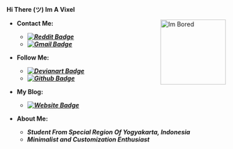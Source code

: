 ****Hi There (ツ) Im A Vixel****

<img align="right" alt="Im Bored" width=150 height=150 src="https://cdn.donmai.us/original/08/75/__nakano_azusa_k_on_drawn_by_kohinata_sora__0875b981b2b1953c9e2d2f5edd94eddb.gif" />

* **Contact Me:**

  * ***[![Reddit Badge](https://img.shields.io/badge/Chat%20on-Reddit-white.svg?style=for-the-badge)](https://www.reddit.com/user/vcyzteen/)***
  * ***[![Gmail Badge](https://img.shields.io/badge/Chat%20on-Gmail-white.svg?style=for-the-badge)](vcyzscape@gmail.com)***

* **Follow Me:**

  * ***[![Devianart Badge](https://img.shields.io/badge/Follow%20Me%20On-Devianart-white.svg?style=for-the-badge)](https://www.deviantart.com/iocode)***
  * ***[![Github Badge](https://img.shields.io/badge/Follow%20Me%20On-Github-white.svg?style=for-the-badge)](https://github.com/vcyzteen)***

* **My Blog:**

  * ***[![Website Badge](https://img.shields.io/badge/Catch%20Me%20On-MyBlog-white.svg?style=for-the-badge)](https://baka-pena.me)***

* **About Me:**

  * *<b>Student From Special Region Of Yogyakarta, Indonesia</b>*
  * *<b>Minimalist and Customization Enthusiast</b>*
